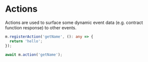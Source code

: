 # Actions

Actions are used to surface some dynamic event data (e.g. contract function response) to other events.

```typescript
m.registerAction('getName', (): any => {
  return 'hello';
});

await m.action('getName');
```
